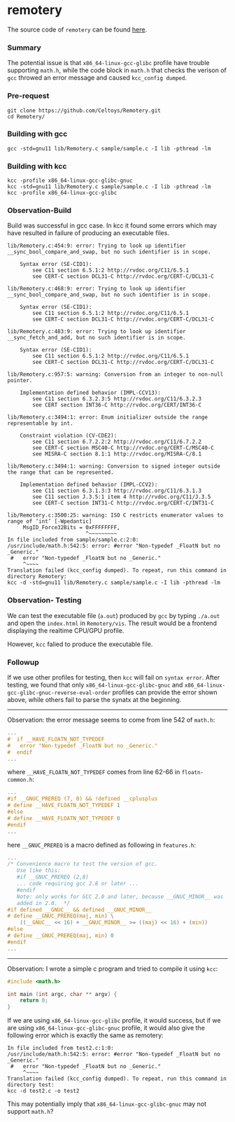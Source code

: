 # remotery

The source code of `remotery` can be found [here](https://github.com/Celtoys/Remotery).


### Summary

The potential issue is that `x86_64-linux-gcc-glibc` profile have trouble supporting `math.h`, while the code block in `math.h` that checks the verison of `gcc` throwed an error message and caused `kcc_config dumped`.

### Pre-request
```
git clone https://github.com/Celtoys/Remotery.git
cd Remotery/
```

### Building with gcc
```
gcc -std=gnu11 lib/Remotery.c sample/sample.c -I lib -pthread -lm
````    


### Building with kcc
```
kcc -profile x86_64-linux-gcc-glibc-gnuc
kcc -std=gnu11 lib/Remotery.c sample/sample.c -I lib -pthread -lm
kcc -profile x86_64-linux-gcc-glibc
```

### Observation-Build

Build was successful in gcc case. In kcc it found some errors which may have resulted in failure of producing an executable files.
```
lib/Remotery.c:454:9: error: Trying to look up identifier __sync_bool_compare_and_swap, but no such identifier is in scope.

    Syntax error (SE-CID1):
        see C11 section 6.5.1:2 http://rvdoc.org/C11/6.5.1
        see CERT-C section DCL31-C http://rvdoc.org/CERT-C/DCL31-C

lib/Remotery.c:468:9: error: Trying to look up identifier __sync_bool_compare_and_swap, but no such identifier is in scope.

    Syntax error (SE-CID1):
        see C11 section 6.5.1:2 http://rvdoc.org/C11/6.5.1
        see CERT-C section DCL31-C http://rvdoc.org/CERT-C/DCL31-C

lib/Remotery.c:483:9: error: Trying to look up identifier __sync_fetch_and_add, but no such identifier is in scope.

    Syntax error (SE-CID1):
        see C11 section 6.5.1:2 http://rvdoc.org/C11/6.5.1
        see CERT-C section DCL31-C http://rvdoc.org/CERT-C/DCL31-C

lib/Remotery.c:957:5: warning: Conversion from an integer to non-null pointer.

    Implementation defined behavior (IMPL-CCV13):
        see C11 section 6.3.2.3:5 http://rvdoc.org/C11/6.3.2.3
        see CERT section INT36-C http://rvdoc.org/CERT/INT36-C

lib/Remotery.c:3494:1: error: Enum initializer outside the range representable by int.

    Constraint violation (CV-CDE2):
        see C11 section 6.7.2.2:2 http://rvdoc.org/C11/6.7.2.2
        see CERT-C section MSC40-C http://rvdoc.org/CERT-C/MSC40-C
        see MISRA-C section 8.1:1 http://rvdoc.org/MISRA-C/8.1

lib/Remotery.c:3494:1: warning: Conversion to signed integer outside the range that can be represented.

    Implementation defined behavior (IMPL-CCV2):
        see C11 section 6.3.1.3:3 http://rvdoc.org/C11/6.3.1.3
        see C11 section J.3.5:1 item 4 http://rvdoc.org/C11/J.3.5
        see CERT-C section INT31-C http://rvdoc.org/CERT-C/INT31-C

lib/Remotery.c:3500:25: warning: ISO C restricts enumerator values to range of ‘int’ [-Wpedantic]
     MsgID_Force32Bits = 0xFFFFFFFF,
                         ^~~~~~~~~~
In file included from sample/sample.c:2:0:
/usr/include/math.h:542:5: error: #error "Non-typedef _FloatN but no _Generic."
 #   error "Non-typedef _FloatN but no _Generic."
     ^~~~~
Translation failed (kcc_config dumped). To repeat, run this command in directory Remotery:
kcc -d -std=gnu11 lib/Remotery.c sample/sample.c -I lib -pthread -lm
```

### Observation- Testing

We can test the executable file (`a.out`) produced by `gcc` by typing `./a.out` and open the `index.html` in `Remotery/vis`. The result would be a frontend displaying the realtime CPU/GPU profile.

However, `kcc` falied to produce the executable file.

### Followup

If we use other profiles for testing, then `kcc` will fail on `syntax error`. After testing, we found that only `x86_64-linux-gcc-glibc-gnuc` and `x86_64-linux-gcc-glibc-gnuc-reverse-eval-order` profiles can provide the error shown above, while others fail to parse the synatx at the beginning.

---
Observation: the error message seems to come from line 542 of `math.h`:
```c
...
#  if __HAVE_FLOATN_NOT_TYPEDEF
#   error "Non-typedef _FloatN but no _Generic."
#  endif
...
```
where `__HAVE_FLOATN_NOT_TYPEDEF` comes from line 62-66 in `floatn-common.h`:
```c
...
#if __GNUC_PREREQ (7, 0) && !defined __cplusplus
# define __HAVE_FLOATN_NOT_TYPEDEF 1
#else
# define __HAVE_FLOATN_NOT_TYPEDEF 0
#endif
...
```
here `__GNUC_PREREQ` is a macro defined as following in `features.h`:
```c
...
/* Convenience macro to test the version of gcc.
   Use like this:
   #if __GNUC_PREREQ (2,8)
   ... code requiring gcc 2.8 or later ...
   #endif
   Note: only works for GCC 2.0 and later, because __GNUC_MINOR__ was
   added in 2.0.  */
#if defined __GNUC__ && defined __GNUC_MINOR__
# define __GNUC_PREREQ(maj, min) \
	((__GNUC__ << 16) + __GNUC_MINOR__ >= ((maj) << 16) + (min))
#else
# define __GNUC_PREREQ(maj, min) 0
#endif
...
```

---
Observation: I wrote a simple c program and tried to compile it using `kcc`:
```c
#include <math.h>

int main (int argc, char ** argv) {
    return 0;
}
```
If we are using `x86_64-linux-gcc-glibc` profile, it would success, but if we are using `x86_64-linux-gcc-glibc-gnuc` profile, it would also give the following error which is exactly the same as remotery:
```
In file included from test2.c:1:0:
/usr/include/math.h:542:5: error: #error "Non-typedef _FloatN but no _Generic."
 #   error "Non-typedef _FloatN but no _Generic."
     ^~~~~
Translation failed (kcc_config dumped). To repeat, run this command in directory test:
kcc -d test2.c -o test2
```

This may potentially imply that `x86_64-linux-gcc-glibc-gnuc` may not support `math.h`?
